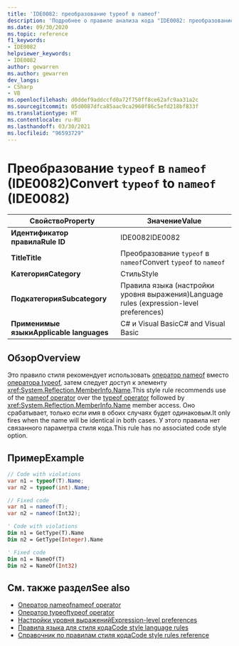 ```yaml
---
title: 'IDE0082: преобразование typeof в nameof'
description: 'Подробнее о правиле анализа кода "IDE0082: преобразование typeof в nameof"'
ms.date: 09/30/2020
ms.topic: reference
f1_keywords:
- IDE0082
helpviewer_keywords:
- IDE0082
author: gewarren
ms.author: gewarren
dev_langs:
- CSharp
- VB
ms.openlocfilehash: d0ddef9addccfd0a72f750ff8ce62afc9aa31a2c
ms.sourcegitcommit: 05d0087dfca85aac9ca2960f86c5efd218bf833f
ms.translationtype: HT
ms.contentlocale: ru-RU
ms.lasthandoff: 03/30/2021
ms.locfileid: "96593729"
---
```

# <a name="convert-typeof-to-nameof-ide0082"></a><span data-ttu-id="825ce-103">Преобразование `typeof` в `nameof` (IDE0082)</span><span class="sxs-lookup"><span data-stu-id="825ce-103">Convert `typeof` to `nameof` (IDE0082)</span></span>

|<span data-ttu-id="825ce-104">Свойство</span><span class="sxs-lookup"><span data-stu-id="825ce-104">Property</span></span>|<span data-ttu-id="825ce-105">Значение</span><span class="sxs-lookup"><span data-stu-id="825ce-105">Value</span></span>|
|-|-|
| <span data-ttu-id="825ce-106">**Идентификатор правила**</span><span class="sxs-lookup"><span data-stu-id="825ce-106">**Rule ID**</span></span> | <span data-ttu-id="825ce-107">IDE0082</span><span class="sxs-lookup"><span data-stu-id="825ce-107">IDE0082</span></span> |
| <span data-ttu-id="825ce-108">**Title**</span><span class="sxs-lookup"><span data-stu-id="825ce-108">**Title**</span></span> | <span data-ttu-id="825ce-109">Преобразование `typeof` в `nameof`</span><span class="sxs-lookup"><span data-stu-id="825ce-109">Convert `typeof` to `nameof`</span></span> |
| <span data-ttu-id="825ce-110">**Категория**</span><span class="sxs-lookup"><span data-stu-id="825ce-110">**Category**</span></span> | <span data-ttu-id="825ce-111">Стиль</span><span class="sxs-lookup"><span data-stu-id="825ce-111">Style</span></span> |
| <span data-ttu-id="825ce-112">**Подкатегория**</span><span class="sxs-lookup"><span data-stu-id="825ce-112">**Subcategory**</span></span> | <span data-ttu-id="825ce-113">Правила языка (настройки уровня выражения)</span><span class="sxs-lookup"><span data-stu-id="825ce-113">Language rules (expression-level preferences)</span></span> |
| <span data-ttu-id="825ce-114">**Применимые языки**</span><span class="sxs-lookup"><span data-stu-id="825ce-114">**Applicable languages**</span></span> | <span data-ttu-id="825ce-115">C# и Visual Basic</span><span class="sxs-lookup"><span data-stu-id="825ce-115">C# and Visual Basic</span></span> |

## <a name="overview"></a><span data-ttu-id="825ce-116">Обзор</span><span class="sxs-lookup"><span data-stu-id="825ce-116">Overview</span></span>

<span data-ttu-id="825ce-117">Это правило стиля рекомендует использовать [оператор nameof](../../../csharp/language-reference/operators/nameof.md) вместо [оператора typeof](../../../csharp/language-reference/operators/type-testing-and-cast.md#typeof-operator), затем следует доступ к элементу <xref:System.Reflection.MemberInfo.Name>.</span><span class="sxs-lookup"><span data-stu-id="825ce-117">This style rule recommends use of the [nameof operator](../../../csharp/language-reference/operators/nameof.md) over the [typeof operator](../../../csharp/language-reference/operators/type-testing-and-cast.md#typeof-operator) followed by <xref:System.Reflection.MemberInfo.Name> member access.</span></span> <span data-ttu-id="825ce-118">Оно срабатывает, только если имя в обоих случаях будет одинаковым.</span><span class="sxs-lookup"><span data-stu-id="825ce-118">It only fires when the name will be identical in both cases.</span></span> <span data-ttu-id="825ce-119">У этого правила нет связанного параметра стиля кода.</span><span class="sxs-lookup"><span data-stu-id="825ce-119">This rule has no associated code style option.</span></span>

## <a name="example"></a><span data-ttu-id="825ce-120">Пример</span><span class="sxs-lookup"><span data-stu-id="825ce-120">Example</span></span>

```csharp
// Code with violations
var n1 = typeof(T).Name;
var n2 = typeof(int).Name;

// Fixed code
var n1 = nameof(T);
var n2 = nameof(Int32);
```

```vb
' Code with violations
Dim n1 = GetType(T).Name
Dim n2 = GetType(Integer).Name

' Fixed code
Dim n1 = NameOf(T)
Dim n2 = NameOf(Int32)
```

## <a name="see-also"></a><span data-ttu-id="825ce-121">См. также раздел</span><span class="sxs-lookup"><span data-stu-id="825ce-121">See also</span></span>

- [<span data-ttu-id="825ce-122">Оператор nameof</span><span class="sxs-lookup"><span data-stu-id="825ce-122">nameof operator</span></span>](../../../csharp/language-reference/operators/nameof.md)
- [<span data-ttu-id="825ce-123">Оператор typeof</span><span class="sxs-lookup"><span data-stu-id="825ce-123">typeof operator</span></span>](../../../csharp/language-reference/operators/type-testing-and-cast.md#typeof-operator)
- [<span data-ttu-id="825ce-124">Настройки уровня выражений</span><span class="sxs-lookup"><span data-stu-id="825ce-124">Expression-level preferences</span></span>](expression-level-preferences.md)
- [<span data-ttu-id="825ce-125">Правила языка для стиля кода</span><span class="sxs-lookup"><span data-stu-id="825ce-125">Code style language rules</span></span>](language-rules.md)
- [<span data-ttu-id="825ce-126">Справочник по правилам стиля кода</span><span class="sxs-lookup"><span data-stu-id="825ce-126">Code style rules reference</span></span>](index.md)

